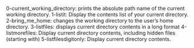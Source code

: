 0-current_working_directory: prints the absolute path name of the current working directory.
1-listit: Display the contents list of your current directory.
2-bring_me_home: changes the working directory to the user’s home directory.
3-listfiles: displays current directory contents in a long format
4-listmorefiles: Display current directory contents, including hidden files (starting with)
5-listfilesdigitonly: Display current directory contents.
